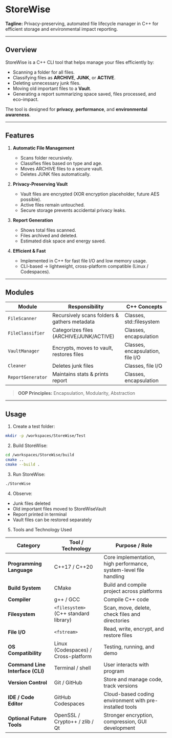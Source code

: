# StoreWise

**Tagline:** Privacy-preserving, automated file lifecycle manager in C++ for efficient storage and environmental impact reporting.

---

## **Overview**

StoreWise is a C++ CLI tool that helps manage your files efficiently by:

- Scanning a folder for all files.
- Classifying files as **ARCHIVE**, **JUNK**, or **ACTIVE**.
- Deleting unnecessary junk files.
- Moving old important files to a **Vault**.
- Generating a report summarizing space saved, files processed, and eco-impact.

The tool is designed for **privacy**, **performance**, and **environmental awareness**.

---

## **Features**

1. **Automatic File Management**
   - Scans folder recursively.
   - Classifies files based on type and age.
   - Moves ARCHIVE files to a secure vault.
   - Deletes JUNK files automatically.

2. **Privacy-Preserving Vault**
   - Vault files are encrypted (XOR encryption placeholder, future AES possible).
   - Active files remain untouched.
   - Secure storage prevents accidental privacy leaks.

3. **Report Generation**
   - Shows total files scanned.
   - Files archived and deleted.
   - Estimated disk space and energy saved.

4. **Efficient & Fast**
   - Implemented in C++ for fast file I/O and low memory usage.
   - CLI-based → lightweight, cross-platform compatible (Linux / Codespaces).

---

## **Modules**

| Module           | Responsibility                                 | C++ Concepts                  |
|-----------------|-----------------------------------------------|-------------------------------|
| `FileScanner`     | Recursively scans folders & gathers metadata | Classes, std::filesystem      |
| `FileClassifier`  | Categorizes files (ARCHIVE/JUNK/ACTIVE)     | Classes, encapsulation        |
| `VaultManager`    | Encrypts, moves to vault, restores files    | Classes, encapsulation, file I/O |
| `Cleaner`         | Deletes junk files                           | Classes, file I/O             |
| `ReportGenerator` | Maintains stats & prints report              | Classes, encapsulation        |

> **OOP Principles:** Encapsulation, Modularity, Abstraction

---

## **Usage**

1. Create a test folder:

```bash
mkdir -p /workspaces/StoreWise/Test
```
2. Build StoreWise:
```bash
cd /workspaces/StoreWise/build
cmake ..
cmake --build .
```
3. Run StoreWise:
```bash
./StoreWise
```
4. Observe:
- Junk files deleted
- Old important files moved to StoreWiseVault
- Report printed in terminal
- Vault files can be restored separately

5. Tools and Technology Used
   
| Category                         | Tool / Technology                     | Purpose / Role                                                    |
| -------------------------------- | ------------------------------------- | ----------------------------------------------------------------- |
| **Programming Language**         | C++17 / C++20                         | Core implementation, high performance, system-level file handling |
| **Build System**                 | CMake                                 | Build and compile project across platforms                        |
| **Compiler**                     | g++ / GCC                             | Compile C++ code                                                  |
| **Filesystem**                   | `<filesystem>` (C++ standard library) | Scan, move, delete, check files and directories                   |
| **File I/O**                     | `<fstream>`                           | Read, write, encrypt, and restore files                           |
| **OS Compatibility**             | Linux (Codespaces) / Cross-platform   | Testing, running, and demo                                        |
| **Command Line Interface (CLI)** | Terminal / shell                      | User interacts with program                                       |
| **Version Control**              | Git / GitHub                          | Store and manage code, track versions                             |
| **IDE / Code Editor**            | GitHub Codespaces                     | Cloud-based coding environment with pre-installed tools           |
| **Optional Future Tools**        | OpenSSL / Crypto++ / zlib / Qt        | Stronger encryption, compression, GUI development                 |
